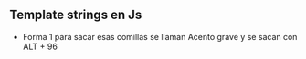 ## Template strings en Js
* Forma 1
    para sacar esas comillas se llaman Acento grave  y se sacan con ALT + 96
